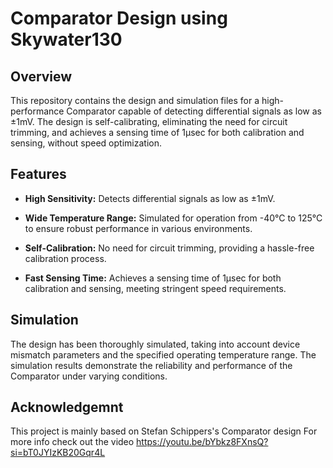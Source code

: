 # Comparator Design using Skywater130

## Overview

This repository contains the design and simulation files for a high-performance Comparator capable of detecting differential signals as low as ±1mV. The design is self-calibrating, eliminating the need for circuit trimming, and achieves a sensing time of 1μsec for both calibration and sensing, without speed optimization.

## Features

- **High Sensitivity:** Detects differential signals as low as ±1mV.
  
- **Wide Temperature Range:** Simulated for operation from -40°C to 125°C to ensure robust performance in various environments.
  
- **Self-Calibration:** No need for circuit trimming, providing a hassle-free calibration process.
  
- **Fast Sensing Time:** Achieves a sensing time of 1μsec for both calibration and sensing, meeting stringent speed requirements.

## Simulation

The design has been thoroughly simulated, taking into account device mismatch parameters and the specified operating temperature range. The simulation results demonstrate the reliability and performance of the Comparator under varying conditions.

## Acknowledgemnt

This project is mainly based on Stefan Schippers's Comparator design
For more info check out the video https://youtu.be/bYbkz8FXnsQ?si=bT0JYIzKB20Gqr4L
